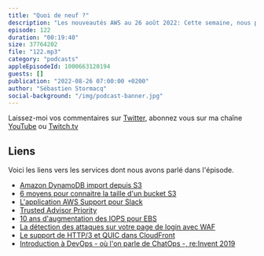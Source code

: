 ```yaml
---
title: "Quoi de neuf ?"
description: "Les nouveautés AWS au 26 août 2022: Cette semaine, nous parlons de HTTP/3 et de QUIC, mais pas que. Nous parlerons de S3 et DynamoDB, nous jeterons un regard rétrospectif sur 10 années d'évolution de EBS. Enfin, je vous indiquerai un nouveau moyen de bloquer les attaques sur la page d'authentification de vos apps. On parlera DevOps aussi - ou de ChatOps plus précisement."
episode: 122
duration: "00:19:40"
size: 37764202
file: "122.mp3"
category: "podcasts"
appleEpisodeId: 1000663120194
guests: []
publication: "2022-08-26 07:00:00 +0200"
author: "Sébastien Stormacq"
social-background: "/img/podcast-banner.jpg"
---
```


Laissez-moi vos commentaires sur [Twitter](https://twitter.com/sebsto), abonnez vous sur ma chaîne [YouTube](https://www.youtube.com/sebsto) ou [Twitch.tv](https://www.twitch.tv/sebAWS)

## Liens

Voici les liens vers les services dont nous avons parlé dans l'épisode.

- [Amazon DynamoDB import depuis S3](https://aws.amazon.com/about-aws/whats-new/2022/08/amazon-dynamodb-supports-bulk-imports-amazon-s3-new-dynamodb-tables/)
- [6 moyens pour connaitre la taille d'un bucket S3](https://aws.amazon.com/blogs/storage/find-out-the-size-of-your-amazon-s3-buckets/)
- [L'application AWS Support pour Slack](https://aws.amazon.com/blogs/aws/new-aws-support-app-in-slack-to-manage-support-cases/)
- [Trusted Advisor Priority](https://aws.amazon.com/blogs/aws/aws-trusted-advisor-new-priority-capability/)
- [10 ans d'augmentation des IOPS pour EBS](https://aws.amazon.com/blogs/aws/a-decade-of-ever-increasing-provisioned-iops-for-amazon-ebs/)
- [La détection des attaques sur votre page de login avec WAF](https://aws.amazon.com/about-aws/whats-new/2022/08/aws-waf-fraud-control-account-takeover-prevention-cloudfront/)
- [Le support de HTTP/3 et QUIC dans CloudFront](https://aws.amazon.com/blogs/aws/new-http-3-support-for-amazon-cloudfront/)
- [Introduction à DevOps - où l'on parle de ChatOps -, re:Invent 2019](https://www.youtube.com/watch?v=wugkTArXBYo&list=PLZ_TUMnTqfu807CK1WZis4h89umhDapCE&index=74)